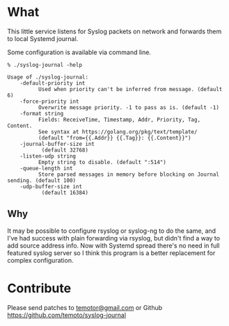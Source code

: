 What
====

This little service listens for Syslog packets on network and forwards them to local Systemd journal.

Some configuration is available via command line.

    % ./syslog-journal -help

    Usage of ./syslog-journal:
        -default-priority int
              Used when priority can't be inferred from message. (default 6)
        -force-priority int
              Overwrite message priority. -1 to pass as is. (default -1)
        -format string
              Fields: ReceiveTime, Timestamp, Addr, Priority, Tag, Content.
              See syntax at https://golang.org/pkg/text/template/
              (default "from={{.Addr}} {{.Tag}}: {{.Content}}")
        -journal-buffer-size int
               (default 32768)
        -listen-udp string
              Empty string to disable. (default ":514")
        -queue-length int
              Store parsed messages in memory before blocking on Journal sending. (default 100)
        -udp-buffer-size int
               (default 16384)

Why
---

It may be possible to configure rsyslog or syslog-ng to do the same, and I've had success with plain forwarding
via rsyslog, but didn't find a way to add source address info. Now with Systemd spread there's no need in
full featured syslog server so I think this program is a better replacement for complex configuration.

Contribute
==========

Please send patches to temotor@gmail.com or Github https://github.com/temoto/syslog-journal
